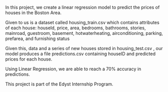 In this project, we create a linear regression model to predict the prices of houses in the Boston Area.

Given to us is a dataset called housing_train.csv which contains attributes of each house: houseId, price, area, bedrooms, bathrooms, stories, mainroad, guestroom, basement, hotwaterheating, airconditioning, parking, prefarea, and furnishing status

Given this, data and a series of new houses stored in housing_test.csv , our model produces a file predictions.csv containing houseID and predicted prices for each house.

Using Linear Regression, we are able to reach a 70% accuracy in predictions.

This project is part of the Edyst Internship Program.
